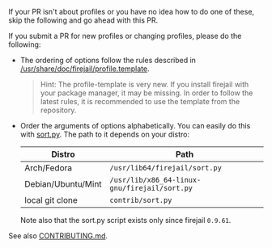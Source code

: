 If your PR isn't about profiles or you have no idea how to do one of these, skip the following and go ahead with this PR.

If you submit a PR for new profiles or changing profiles, please do the following:
 - The ordering of options follow the rules described in [/usr/share/doc/firejail/profile.template](https://github.com/netblue30/firejail/blob/master/etc/templates/profile.template).
   > Hint: The profile-template is very new. If you install firejail with your package manager, it may be missing. In order to follow the latest rules, it is recommended to use the template from the repository.
 - Order the arguments of options alphabetically. You can easily do this with [sort.py](https://github.com/netblue30/firejail/tree/master/contrib/sort.py).
 The path to it depends on your distro:

   | Distro | Path |
   | ------ | ---- |
   | Arch/Fedora | `/usr/lib64/firejail/sort.py` |
   | Debian/Ubuntu/Mint | `/usr/lib/x86_64-linux-gnu/firejail/sort.py` |
   | local git clone | `contrib/sort.py` |

   Note also that the sort.py script exists only since firejail `0.9.61`.

See also [CONTRIBUTING.md](/CONTRIBUTING.md).
